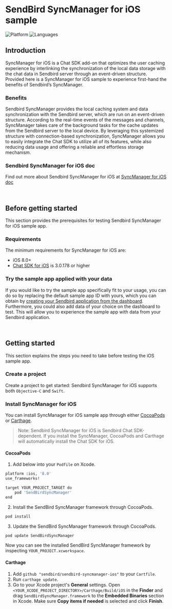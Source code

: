 # SendBird SyncManager for iOS sample 

![Platform](https://img.shields.io/badge/platform-iOS-orange.svg)
![Languages](https://img.shields.io/badge/language-Objective--C-orange.svg)

## Introduction

SyncManager for iOS is a Chat SDK add-on that optimizes the user caching experience by interlinking the synchronization of the local data storage with the chat data in Sendbird server through an event-driven structure. Provided here is a SyncManager for iOS sample to experience first-hand the benefits of Sendbird’s SyncManager.

### Benefits

Sendbird SyncManager provides the local caching system and data synchronization with the Sendbird server, which are run on an event-driven structure. According to the real-time events of the messages and channels, SyncManager takes care of the background tasks for the cache updates from the Sendbird server to the local device. By leveraging this systemized structure with connection-based synchronization, SyncManager allows you to easily integrate the Chat SDK to utilize all of its features, while also reducing data usage and offering a reliable and effortless storage mechanism. 

### Sendbird SyncManager for iOS doc

Find out more about Sendbird SyncManager for iOS at [SyncManager for iOS doc](https://docs.sendbird.com/ios/sync_manager_getting_started)

<br />

## Before getting started

This section provides the prerequisites for testing Sendbird SyncManager for iOS sample app.

### Requirements

The minimum requirements for SyncManager for iOS are:

- iOS 8.0+
- [Chat SDK for iOS](https://github.com/sendbird/sendbird-ios-framework) is 3.0.178 or higher

### Try the sample app applied with your data 

If you would like to try the sample app specifically fit to your usage, you can do so by replacing the default sample app ID with yours, which you can obtain by [creating your Sendbird application from the dashboard](https://docs.sendbird.com/ios/quick_start#3_install_and_configure_the_chat_sdk_4_step_1_create_a_sendbird_application_from_your_dashboard). Furthermore, you could also add data of your choice on the dashboard to test. This will allow you to experience the sample app with data from your Sendbird application. 

<br />

## Getting started

This section explains the steps you need to take before testing the iOS sample app.

### Create a project

Create a project to get started: Sendbird SyncManager for iOS supports both `Objective-C` and `Swift`.

### Install SyncManager for iOS

You can install SyncManager for iOS sample app through either [CocoaPods](https://cocoapods.org/) or [Carthage](https://github.com/Carthage/Carthage).  

> Note: Sendbird SyncManager for iOS is Sendbird Chat SDK-dependent. If you install the SyncManager, CocoaPods and Carthage will automatically install the Chat SDK for iOS.

#### CocoaPods

1. Add below into your `Podfile` on Xcode.

```bash
platform :ios, '8.0'
use_frameworks!

target YOUR_PROJECT_TARGET do
    pod 'SendBirdSyncManager'
end
```

2. Install the SendBird SyncManager framework through CocoaPods.

```bash
pod install
```

3. Update the SendBird SyncManager framework through CocoaPods.

```bash
pod update SendBirdSyncManager
```

Now you can see the installed SendBird SyncManager framework by inspecting `YOUR_PROJECT.xcworkspace`.

#### Carthage

1. Add `github "sendbird/sendbird-syncmanager-ios"` to your `Cartfile`.
2. Run `carthage update`.
3. Go to your Xcode project's **General** settings. Open `<YOUR_XCODE_PROJECT_DIRECTORY>/Carthage/Build/iOS` in the **Finder** and drag `SendBirdSyncManager.framework` to the **Embedded Binaries** section in Xcode. Make sure **Copy items if needed** is selected and click **Finish**.
